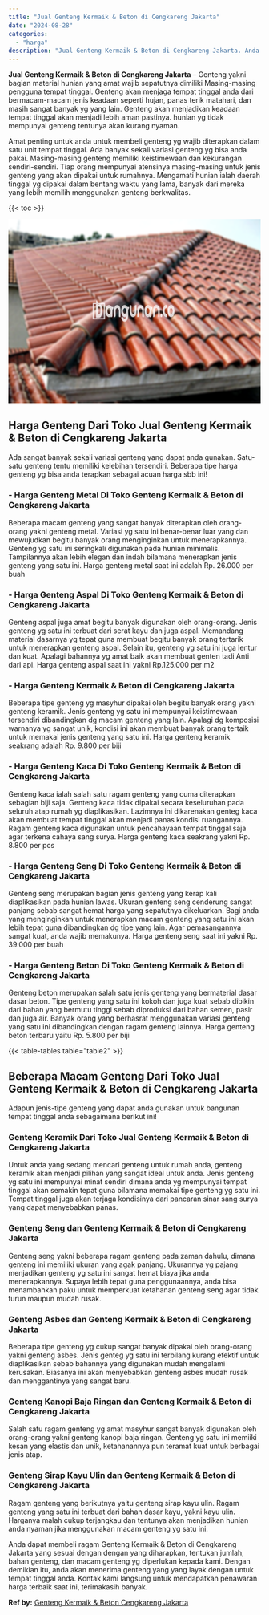 ```yaml
---
title: "Jual Genteng Kermaik & Beton di Cengkareng Jakarta"
date: "2024-08-28"
categories: 
  - "harga"
description: "Jual Genteng Kermaik & Beton di Cengkareng Jakarta. Anda dapat membeli ragam Genteng Kermaik & Beton di Cengkareng Jakarta yang sesuai dengan dengan yang dih..."
---
```


**Jual Genteng Kermaik & Beton di Cengkareng Jakarta** – Genteng yakni bagian material hunian yang amat wajib sepatutnya dimiliki Masing-masing pengguna tempat tinggal. Genteng akan menjaga tempat tinggal anda dari bermacam-macam jenis keadaan seperti hujan, panas terik matahari, dan masih sangat banyak yg yang lain. Genteng akan menjadikan keadaan tempat tinggal akan menjadi lebih aman pastinya. hunian yg tidak mempunyai genteng tentunya akan kurang nyaman.

Amat penting untuk anda untuk membeli genteng yg wajib diterapkan dalam satu unit tempat tinggal. Ada banyak sekali variasi genteng yg bisa anda pakai. Masing-masing genteng memiliki keistimewaan dan kekurangan sendiri-sendiri. Tiap orang mempunyai atensinya masing-masing untuk jenis genteng yang akan dipakai untuk rumahnya. Mengamati hunian ialah daerah tinggal yg dipakai dalam bentang waktu yang lama, banyak dari mereka yang lebih memilih menggunakan genteng berkwalitas.

{{< toc >}}

![Jual Genteng Kermaik & Beton di Cengkareng Jakarta](/images/genteng-minimalis-murah01.png)

## Harga Genteng Dari Toko Jual Genteng Kermaik & Beton di Cengkareng Jakarta

Ada sangat banyak sekali variasi genteng yang dapat anda gunakan. Satu-satu genteng tentu memiliki kelebihan tersendiri. Beberapa tipe harga genteng yg bisa anda terapkan sebagai acuan harga sbb ini!

### \- Harga Genteng Metal Di Toko Genteng Kermaik & Beton di Cengkareng Jakarta

Beberapa macam genteng yang sangat banyak diterapkan oleh orang-orang yakni genteng metal. Variasi yg satu ini benar-benar luar yang dan mewujudkan begitu banyak orang menginginkan untuk menerapkannya. Genteng yg satu ini seringkali digunakan pada hunian minimalis. Tampilannya akan lebih elegan dan indah bilamana menerapkan jenis genteng yang satu ini. Harga genteng metal saat ini adalah Rp. 26.000 per buah

### \- Harga Genteng Aspal Di Toko Genteng Kermaik & Beton di Cengkareng Jakarta

Genteng aspal juga amat begitu banyak digunakan oleh orang-orang. Jenis genteng yg satu ini terbuat dari serat kayu dan juga aspal. Memandang material dasarnya yg tepat guna membuat begitu banyak orang tertarik untuk menerapkan genteng aspal. Selain itu, genteng yg satu ini juga lentur dan kuat. Apalagi bahannya yg amat baik akan membuat genten tadi Anti dari api. Harga genteng aspal saat ini yakni Rp.125.000 per m2

### \- Harga Genteng Kermaik & Beton di Cengkareng Jakarta

Beberapa tipe genteng yg masyhur dipakai oleh begitu banyak orang yakni genteng keramik. Jenis genteng yg satu ini mempunyai keistimewaan tersendiri dibandingkan dg macam genteng yang lain. Apalagi dg komposisi warnanya yg sangat unik, kondisi ini akan membuat banyak orang tertaik untuk memakai jenis genteng yang satu ini. Harga genteng keramik seakrang adalah Rp. 9.800 per biji

### \- Harga Genteng Kaca Di Toko Genteng Kermaik & Beton di Cengkareng Jakarta

Genteng kaca ialah salah satu ragam genteng yang cuma diterapkan sebagian biji saja. Genteng kaca tidak dipakai secara keseluruhan pada seluruh atap rumah yg diaplikasikan. Lazimnya ini dikarenakan genteg kaca akan membuat tempat tinggal akan menjadi panas kondisi ruangannya. Ragam genteng kaca digunakan untuk pencahayaan tempat tinggal saja agar terkena cahaya sang surya. Harga genteng kaca seakrang yakni Rp. 8.800 per pcs

### \- Harga Genteng Seng Di Toko Genteng Kermaik & Beton di Cengkareng Jakarta

Genteng seng merupakan bagian jenis genteng yang kerap kali diaplikasikan pada hunian lawas. Ukuran genteng seng cenderung sangat panjang sebab sangat hemat harga yang sepatutnya dikeluarkan. Bagi anda yang menginginkan untuk menerapkan macam genteng yang satu ini akan lebih tepat guna dibandingkan dg tipe yang lain. Agar pemasangannya sangat kuat, anda wajib memakunya. Harga genteng seng saat ini yakni Rp. 39.000 per buah

### \- Harga Genteng Beton Di Toko Genteng Kermaik & Beton di Cengkareng Jakarta

Genteng beton merupakan salah satu jenis genteng yang bermaterial dasar dasar beton. Tipe genteng yang satu ini kokoh dan juga kuat sebab dibikin dari bahan yang bermutu tinggi sebab diproduksi dari bahan semen, pasir dan juga air. Banyak orang yang berhasrat menggunakan variasi genteng yang satu ini dibandingkan dengan ragam genteng lainnya. Harga genteng beton terbaru yaitu Rp. 5.800 per biji

{{< table-tables table="table2" >}}

## Beberapa Macam Genteng Dari Toko Jual Genteng Kermaik & Beton di Cengkareng Jakarta

Adapun jenis-tipe genteng yang dapat anda gunakan untuk bangunan tempat tinggal anda sebagaimana berikut ini!

### Genteng Keramik Dari Toko Jual Genteng Kermaik & Beton di Cengkareng Jakarta

Untuk anda yang sedang mencari genteng untuk rumah anda, genteng keramik akan menjadi pilihan yang sangat ideal untuk anda. Jenis genteng yg satu ini mempunyai minat sendiri dimana anda yg mempunyai tempat tinggal akan semakin tepat guna bilamana memakai tipe genteng yg satu ini. Tempat tinggal juga akan terjaga kondisinya dari pancaran sinar sang surya yang dapat menyebabkan panas.

### Genteng Seng dan Genteng Kermaik & Beton di Cengkareng Jakarta

Genteng seng yakni beberapa ragam genteng pada zaman dahulu, dimana genteng ini memiliki ukuran yang agak panjang. Ukurannya yg pajang menjadikan genteng yg satu ini sangat hemat biaya jika anda menerapkannya. Supaya lebih tepat guna penggunaannya, anda bisa menambahkan paku untuk memperkuat ketahanan genteng seng agar tidak turun maupun mudah rusak.

### Genteng Asbes dan Genteng Kermaik & Beton di Cengkareng Jakarta

Beberapa tipe genteng yg cukup sangat banyak dipakai oleh orang-orang yakni genteng asbes. Jenis genteg yg satu ini terbilang kurang efektif untuk diaplikasikan sebab bahannya yang digunakan mudah mengalami kerusakan. Biasanya ini akan menyebabkan genteng asbes mudah rusak dan menggantinya yang sangat baru.

### Genteng Kanopi Baja Ringan dan Genteng Kermaik & Beton di Cengkareng Jakarta

Salah satu ragam genteng yg amat masyhur sangat banyak digunakan oleh orang-orang yakni genteng kanopi baja ringan. Genteng yg satu ini memiiki kesan yang elastis dan unik, ketahanannya pun teramat kuat untuk berbagai jenis atap.

### Genteng Sirap Kayu Ulin dan Genteng Kermaik & Beton di Cengkareng Jakarta

Ragam genteng yang berikutnya yaitu genteng sirap kayu ulin. Ragam genteng yang satu ini terbuat dari bahan dasar kayu, yakni kayu ulin. Harganya malah cukup terjangkau dan tentunya akan menjadikan hunian anda nyaman jika menggunakan macam genteng yg satu ini.

Anda dapat membeli ragam Genteng Kermaik & Beton di Cengkareng Jakarta yang sesuai dengan dengan yang diharapkan, tentukan jumlah, bahan genteng, dan macam genteng yg diperlukan kepada kami. Dengan demikian itu, anda akan menerima genteng yang yang layak dengan untuk tempat tinggal anda. Kontak kami langsung untuk mendapatkan penawaran harga terbaik saat ini, terimakasih banyak.

**Ref by:**  [Genteng Kermaik & Beton  Cengkareng Jakarta](https://id.wikipedia.org/wiki/Genteng)
